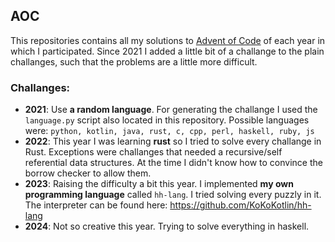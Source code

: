 ## AOC

This repositories contains all my solutions to [Advent of Code](https://adventofcode.com/) of each year in which I participated.
Since 2021 I added a little bit of a challange to the plain challanges, such that the problems are a little more difficult.

### Challanges:
 - **2021**: Use **a random language**. For generating the challange I used the `language.py` script also located in this repository. Possible languages were: `python, kotlin, java, rust, c, cpp, perl, haskell, ruby, js`
 - **2022**: This year I was learning **rust** so I tried to solve every challange in Rust. Exceptions were challanges that needed a recursive/self referential data structures. At the time I didn't know how to convince the borrow checker to allow them.
 - **2023**: Raising the difficulty a bit this year. I implemented **my own programming language** called `hh-lang`. I tried solving every puzzly in it. The interpreter can be found here: <https://github.com/KoKoKotlin/hh-lang>  
 - **2024**: Not so creative this year. Trying to solve everything in haskell.
